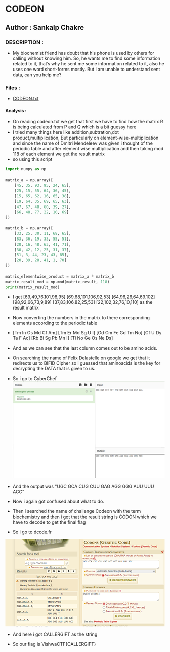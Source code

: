 # CODEON

## Author :  Sankalp Chakre

### DESCRIPTION :
* My biochemist friend has doubt that his phone is used by others for calling without knowing him. So, he wants me to find some information related to it, that’s why he sent me some information related to it, also he uses one word short-forms mostly. But I am unable to understand sent data, can you help me?

### Files :
* [CODEON.txt](CODEON.txt)

#### Analysis : 
* On reading codeon.txt we get that first we have to find how the matrix R is being calculated from P and Q which is a bit guessy here
* I tried many things here like addition,subtration,dot product,multiplication, But particularly on element-wise-multiplication and since the name of Dmitri Mendeleev was given i thought of the periodic table and after element wise multiplication and then taking mod 118 of each element we get the result matrix 
* so using this script 
```python
import numpy as np

matrix_a = np.array([
    [45, 35, 93, 95, 24, 65],
    [25, 15, 55, 64, 36, 45],
    [15, 65, 62, 16, 65, 38],
    [19, 64, 35, 69, 65, 63],
    [47, 67, 48, 60, 39, 27],
    [66, 48, 77, 22, 10, 69]
])

matrix_b = np.array([
    [33, 25, 30, 11, 68, 65],
    [83, 36, 19, 33, 55, 51],
    [20, 16, 48, 63, 41, 71],
    [30, 42, 12, 25, 31, 37],
    [51, 3, 44, 23, 43, 85],  
    [20, 39, 28, 41, 1, 70]   
])

matrix_elementwise_product = matrix_a * matrix_b
matrix_result_mod = np.mod(matrix_result, 118)
print(matrix_result_mod)
```
* I get 
[69,49,76,101,98,95]
[69,68,101,106,92,53]
[64,96,26,64,69.102]
[98,92,66,73,9,89]
[37,83,106,82,25,53]
[22,102,32,76,10,110]
as the result matrix 

* Now converting the numbers in the matrix to there corresponding elements according to the periodic table 

* [Tm  In  Os  Md  Cf  Am]
[Tm  Er  Md  Sg  U  I]
[Gd  Cm  Fe  Gd  Tm  No]
  [Cf  U  Dy  Ta  F  Ac]
 [Rb  Bi  Sg  Pb  Mn  I]
  [Ti  No  Ge  Os  Ne  Ds] 

* And as we can see that the last column comes out to be amino acids.
* On searching the name of Felix Delastelle on google we get that it redirects us to BIFID Cipher so i guessed that aminoacids is the key for decrypting the DATA that is given to us.
* So i go to CyberChef
 ![alt text](Screenshot_20240302_150237.png)

* And the output was "UGC GCA CUG CUU GAG AGG GGG AUU UUU ACC"
* Now i again got confused about what to do.
* Then i searched the name of challenge Codeon with the term biochemistry and then i got that the result string is CODON which we have to decode to get the final flag
* So i go to dcode.fr 

 ![alt text](Screenshot_20240304_161344.png)

 * And here i got CALLERGIFT as the string 

 * So our flag is VishwaCTF{CALLERGIFT}
